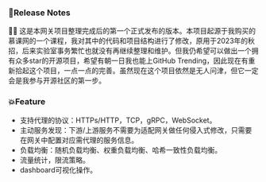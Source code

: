 ### 📒Release Notes 
🎉🎉 这是本网关项目整理完成后的第一个正式发布的版本。本项目起源于我购买的慕课网的一个课程，我对其中的代码和项目结构进行了修改，原用于2023年的秋招，后来实验室事务繁忙也就没有再继续整理和维护。但我仍希望可以做出一个拥有众多star的开源项目，希望有朝一日我也能上GitHub Trending，因此现在有重新拾起这个项目，一点一点的完善。虽然现在这个项目依然是无人问津，但它一定会是我参与开源社区的第一步。  
### 💥Feature 
- 支持代理的协议：HTTPs/HTTP，TCP，gRPC，WebSocket。
- 主动服务发现：下游/上游服务不需要为适配网关做任何侵入式修改，只需要在网关中配置对应需代理的服务信息。  
- 负载均衡：随机负载均衡、权重负载均衡、哈希一致性负载均衡。
- 流量统计，限流策略。
- dashboard可视化操作。